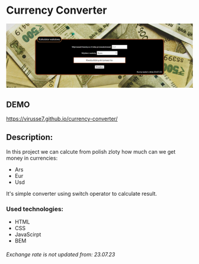 
# Currency Converter

![currencyConverter](https://github.com/virusse7/currency-converter/blob/main/images/presentImage.PNG?raw=true)

## DEMO
https://virusse7.github.io/currency-converter/

## Description:
In this project we can calcute from polish zloty how much can we get money in currencies:
- Ars
- Eur
- Usd 

It's simple converter using switch operator to calculate result.

### Used technologies:
- HTML
- CSS
- JavaScirpt
- BEM 

###### Exchange rate is not updated from: 23.07.23
